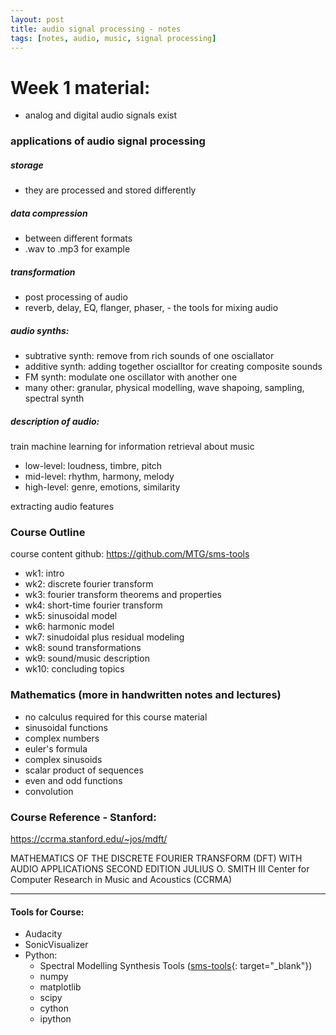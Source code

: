 ```yaml
---
layout: post
title: audio signal processing - notes
tags: [notes, audio, music, signal processing]
---
```




# Week 1 material:

- analog and digital audio signals exist

### applications of audio signal processing

##### storage
- they are processed and stored differently 

##### data compression
- between different formats 
- .wav to .mp3 for example

##### transformation 
- post processing of audio
- reverb, delay, EQ, flanger, phaser, - the tools for mixing audio

##### audio synths:
- subtrative synth: remove from rich sounds of one osciallator 
- additive synth: adding together oscialltor for creating composite sounds
- FM synth: modulate one oscillator with another one
- many other: granular, physical modelling, wave shapoing, sampling, spectral synth

##### description of audio:

train machine learning for information retrieval about music

- low-level: loudness, timbre, pitch
- mid-level: rhythm, harmony, melody
- high-level: genre, emotions, similarity

extracting audio features


### Course Outline

course content github: https://github.com/MTG/sms-tools


- wk1: intro
- wk2: discrete fourier transform
- wk3: fourier transform theorems and properties 
- wk4: short-time fourier transform
- wk5: sinusoidal model
- wk6: harmonic model
- wk7: sinudoidal plus residual modeling
- wk8: sound transformations
- wk9: sound/music description
- wk10: concluding topics

### Mathematics (more in handwritten notes and lectures)

- no calculus required for this course material
- sinusoidal functions
- complex numbers
- euler's formula
- complex sinusoids
- scalar product of sequences
- even and odd functions
- convolution 

### Course Reference - Stanford:

https://ccrma.stanford.edu/~jos/mdft/

MATHEMATICS OF THE DISCRETE FOURIER TRANSFORM (DFT) 
WITH AUDIO APPLICATIONS 
SECOND EDITION
JULIUS O. SMITH III 
Center for Computer Research in Music and Acoustics (CCRMA)

<hr>

#### Tools for Course:

- Audacity
- SonicVisualizer
- Python:
    - Spectral Modelling Synthesis Tools ([sms-tools](https://github.com/MTG/sms-tools){: target="_blank"})
    - numpy
    - matplotlib
    - scipy
    - cython
    - ipython

